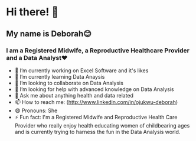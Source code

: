 # Hi there! 👋

## My name is Deborah😊

### I am a Registered Midwife, a Reproductive Healthcare Provider and a Data Analyst❤

- 🔭 I’m currently working on Excel Software and it's likes
- 🌱 I’m currently learning Data Anaysis
- 👯 I’m looking to collaborate on Data Analysis
- 🤔 I’m looking for help with advanced knowledge on Data Analysis
- 💬 Ask me about anything health and data related
- 📫 How to reach me: (http://www.linkedin.com/in/ojukwu-deborah)
- 😄 Pronouns: She
- ⚡ Fun fact: I'm a Registered Midwife and  Reproductive Health Care Provider who really enjoy health educating women of childbearing ages and is currently trying to harness the fun in the Data Analysis world.
  
